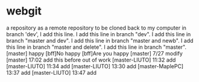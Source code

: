 # webgit
a repository as a remote repository to be cloned back to my computer
in branch 'dev', I add this line.
I add this line in branch "dev".
I add this line in branch "master and dev".
I add this line in branch "master and newb".
I add this line in branch "master and delete".
I add this line in branch "master".
[master] happy
[bff]No happy
[bff]Are you happy
[master] 7/27 modify
[master] 17:02 add this before out of work
[master-LIUTO] 11:32 add
[master-LIUTO] 11:34 add
[master-LIUTO] 13:30 add
[master-MaplePC] 13:37 add
[master-LIUTO] 13:47 add